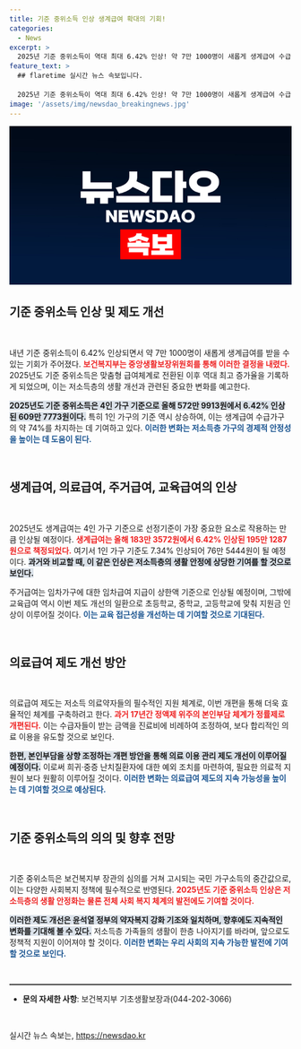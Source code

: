 ```yaml
---
title: 기준 중위소득 인상 생계급여 확대의 기회!
categories:
  - News
excerpt: >
  2025년 기준 중위소득이 역대 최대 6.42% 인상! 약 7만 1000명이 새롭게 생계급여 수급 가능. 의료급여 체계 개편과 함께 저소득층 삶의 질 향상 기대.
feature_text: >
  ## flaretime 실시간 뉴스 속보입니다.

  2025년 기준 중위소득이 역대 최대 6.42% 인상! 약 7만 1000명이 새롭게 생계급여 수급 가능. 의료급여 체계 개편과 함께 저소득층 삶의 질 향상 기대.
image: '/assets/img/newsdao_breakingnews.jpg'
---
```


<p><img src="/assets/img/newsdao_breakingnews.jpg" alt="flaretime 속보" /></p>

<h2 data-ke-size="size26">기준 중위소득 인상 및 제도 개선</h2>

<p data-ke-size="size16">&nbsp;</p>

<p>내년 기준 중위소득이 6.42% 인상되면서 약 7만 1000명이 새롭게 생계급여를 받을 수 있는 기회가 주어졌다. <b><span style="color: #ee2323;">보건복지부는 중앙생활보장위원회를 통해 이러한 결정을 내렸다.</span></b> 2025년도 기준 중위소득은 맞춤형 급여체계로 전환된 이후 역대 최고 증가율을 기록하게 되었으며, 이는 저소득층의 생활 개선과 관련된 중요한 변화를 예고한다. </p>

<p><b><span style="background-color: #21538527;">2025년도 기준 중위소득은 4인 가구 기준으로 올해 572만 9913원에서 6.42% 인상된 609만 7773원이다.</span></b> 특히 1인 가구의 기준 역시 상승하여, 이는 생계급여 수급가구의 약 74%를 차지하는 데 기여하고 있다. <b><span style="color: #1a5490;">이러한 변화는 저소득층 가구의 경제적 안정성을 높이는 데 도움이 된다.</span></b> </p>

<p data-ke-size="size16">&nbsp;</p>

<h2 data-ke-size="size26">생계급여, 의료급여, 주거급여, 교육급여의 인상</h2>

<p data-ke-size="size16">&nbsp;</p>

<p>2025년도 생계급여는 4인 가구 기준으로 선정기준이 가장 중요한 요소로 작용하는 만큼 인상될 예정이다. <b><span style="color: #ee2323;">생계급여는 올해 183만 3572원에서 6.42% 인상된 195만 1287원으로 책정되었다.</span></b> 여기서 1인 가구 기준도 7.34% 인상되어 76만 5444원이 될 예정이다. <b><span style="background-color: #21538527;">과거와 비교할 때, 이 같은 인상은 저소득층의 생활 안정에 상당한 기여를 할 것으로 보인다.</span></b></p>

<p>주거급여는 임차가구에 대한 임차급여 지급이 상한액 기준으로 인상될 예정이며, 그밖에 교육급여 역시 이번 제도 개선의 일환으로 초등학교, 중학교, 고등학교에 맞춰 지원금 인상이 이루어질 것이다. <b><span style="color: #1a5490;">이는 교육 접근성을 개선하는 데 기여할 것으로 기대된다.</span></b></p>

<p data-ke-size="size16">&nbsp;</p>

<h2 data-ke-size="size26">의료급여 제도 개선 방안</h2>

<p data-ke-size="size16">&nbsp;</p>

<p>의료급여 제도는 저소득 의료약자들의 필수적인 지원 체계로, 이번 개편을 통해 더욱 효율적인 체계를 구축하려고 한다. <b><span style="color: #ee2323;">과거 17년간 정액제 위주의 본인부담 체계가 정률제로 개편된다.</span></b> 이는 수급자들이 받는 금액을 진료비에 비례하여 조정하여, 보다 합리적인 의료 이용을 유도할 것으로 보인다. </p>

<p><b><span style="background-color: #21538527;">한편, 본인부담을 상향 조정하는 개편 방안을 통해 의료 이용 관리 제도 개선이 이루어질 예정이다.</span></b> 이로써 희귀·중증 난치질환자에 대한 예외 조치를 마련하여, 필요한 의료적 지원이 보다 원활히 이루어질 것이다. <b><span style="color: #1a5490;">이러한 변화는 의료급여 제도의 지속 가능성을 높이는 데 기여할 것으로 예상된다.</span></b></p>

<p data-ke-size="size16">&nbsp;</p>

<h2 data-ke-size="size26">기준 중위소득의 의의 및 향후 전망</h2>

<p data-ke-size="size16">&nbsp;</p>

<p>기준 중위소득은 보건복지부 장관의 심의를 거쳐 고시되는 국민 가구소득의 중간값으로, 이는 다양한 사회복지 정책에 필수적으로 반영된다. <b><span style="color: #ee2323;">2025년도 기준 중위소득 인상은 저소득층의 생활 안정화는 물론 전체 사회 복지 체계의 발전에도 기여할 것이다.</span></b> </p>

<p><b><span style="background-color: #21538527;">이러한 제도 개선은 윤석열 정부의 약자복지 강화 기조와 일치하며, 향후에도 지속적인 변화를 기대해 볼 수 있다.</span></b> 저소득층 가족들의 생활이 한층 나아지기를 바라며, 앞으로도 정책적 지원이 이어져야 할 것이다. <b><span style="color: #1a5490;">이러한 변화는 우리 사회의 지속 가능한 발전에 기여할 것으로 보인다.</span></b></p>

<p data-ke-size="size16">&nbsp;</p>

<hr style="height:2px; border:none; background-color:#333333;">

<ul>
<li><b>문의 자세한 사항</b>: 보건복지부 기초생활보장과(044-202-3066)</li>
</ul>

<p data-ke-size="size16">&nbsp;</p>
실시간 뉴스 속보는, <a href="https://newsdao.kr" rel="dofollow">https://newsdao.kr</a>


